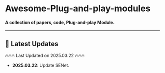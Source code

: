 # Awesome-Plug-and-play-modules
<h4>A collection of papers, code, Plug-and-play Module.</h4>

---
</div>

## 📢 Latest Updates
:fire::fire::fire: Last Updated on 2025.03.22 :fire::fire::fire:
- **2025.03.22**: Update SENet.

